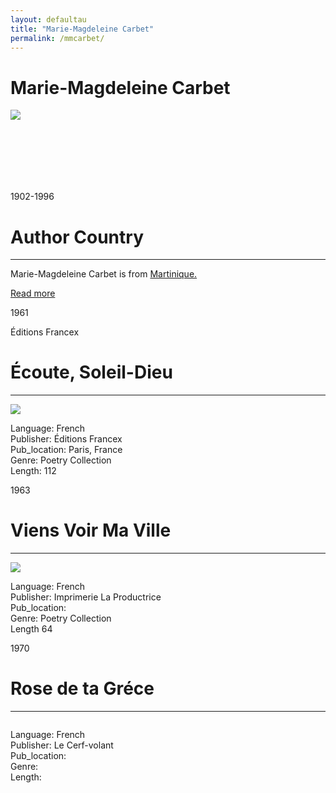 ```yaml
---
layout: defaultau
title: "Marie-Magdeleine Carbet"
permalink: /mmcarbet/
---
```

<!-- partial:index.partial.html -->
<div class="content">
    <h1>Marie-Magdeleine Carbet</h1>
    <div class="quote">
        <div><img src="https://scontent.fdcf1-1.fna.fbcdn.net/v/t1.6435-9/65992709_2293650647553286_4868034160851156992_n.jpg?stp=cp0_dst-jpg_e15_fr_q65&_nc_cat=110&ccb=1-7&_nc_sid=2d5d41&_nc_ohc=Xk-5i90rdioAX913FXz&_nc_ht=scontent.fdcf1-1.fna&oh=00_AfC9ovJ4wPLDBHRSOCK3dQiojst5Fi0BOFv_3h8qYNzRFg&oe=63BF5CEB" class="logo"></div>
    </div>
    <div class="timeline">
        <div style="padding-bottom:100px;"></div>
        <div class="block">
            <div class="date right"><p class="right">1902-1996 </p></div>
            <div class="dot"></div>
            <div class="left first">
            <div class="author_country">
                <h1>Author Country</h1><hr>
            <div class="aclocation"><p>Marie-Magdeleine Carbet is from <a href="{{ site.baseurl }}/8">Martinique.</a></p></div>
              <div class="acreadmore">  <a href="https://fr.wikipedia.org/wiki/Marie-Magdeleine_Carbet" target="_blank">Read more</a></div>
            </div>
            </div>
        </div>
        <div class="block">
            <div class="date left"><p class="left">1961</p>Éditions Francex</div>
            <div class="dot"></div>
            <div class="right hide">
                <h1>Écoute, Soleil-Dieu</h1><hr>
                <p><img src="https://fr.shopping.rakuten.com/photo/ecoute-soleil-dieu-de-marie-magdeleine-carbet-1086250527_ML.jpg"></p>
                <p>Language: French<br/>
                Publisher: Éditions Francex<br/>
                Pub_location: Paris, France<br/>
                Genre: Poetry Collection<br/>
                Length: 112</p>
            </div>
        </div>
        <div class="block">
            <div class="date right"><p class="right">1963</p></div>
            <div class="dot"></div>
            <div class="left hide">
                <h1>Viens Voir Ma Ville</h1><hr>
                <p><img src="https://fr.shopping.rakuten.com/photo/viens-voir-ma-ville-de-marie-madeleine-carbet-965978845_ML.jpg"></p>
                <p>Language: French<br/>
                Publisher: Imprimerie La Productrice<br/>
                Pub_location: <br/>
                Genre: Poetry Collection<br/>
                Length  64</p>
            </div>
        </div>
        <div class="block">
            <div class="date left"><p class="left">1970</p></div>
            <div class="dot"></div>
            <div class="right hide">
                <h1>Rose de ta Gréce</h1><hr>
                <p><img src=""></p>
                <p>Language: French<br/>
                Publisher: Le Cerf-volant<br/>
                Pub_location: <br/>
                Genre: <br/>
                Length: </p>
            </div>
        </div>
</div>
  <!-- partial -->
<script src='https://cdnjs.cloudflare.com/ajax/libs/jquery/3.1.1/jquery.min.js'></script><script  src="{{ site.baseurl }}/assets/js/authorscript.js"></script>